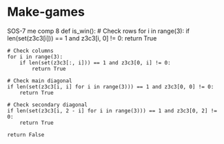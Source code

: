 # Make-games
SOS-7 me comp 8
def is_win():
    # Check rows
    for i in range(3):
        if len(set(z3c3[i])) == 1 and z3c3[i, 0] != 0:
            return True

    # Check columns
    for i in range(3):
        if len(set(z3c3[:, i])) == 1 and z3c3[0, i] != 0:
            return True

    # Check main diagonal
    if len(set(z3c3[i, i] for i in range(3))) == 1 and z3c3[0, 0] != 0:
        return True

    # Check secondary diagonal
    if len(set(z3c3[i, 2 - i] for i in range(3))) == 1 and z3c3[0, 2] != 0:
        return True

    return False
